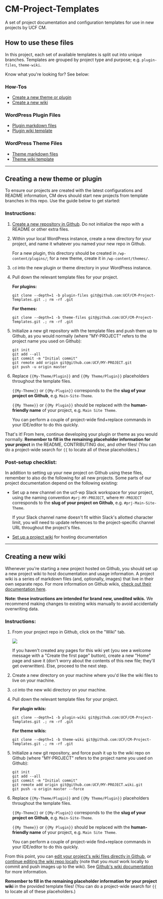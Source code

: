 # CM-Project-Templates

A set of project documentation and configuration templates for use in new projects by UCF CM.


## How to use these files

In this project, each set of available templates is split out into unique branches.  Templates are grouped by project type and purpose; e.g. `plugin-files`, `theme-wiki`.

Know what you're looking for?  See below:

### How-Tos
- [Create a new theme or plugin](#creating-a-new-theme-or-plugin)
- [Create a new wiki](#creating-a-new-wiki)

### WordPress Plugin Files
- [Plugin markdown files](https://github.com/UCF/CM-Documentation-Templates/tree/plugin-files)
- [Plugin wiki template](https://github.com/UCF/CM-Documentation-Templates/tree/plugin-wiki)

### WordPress Theme Files
- [Theme markdown files](https://github.com/UCF/CM-Documentation-Templates/tree/theme-files)
- [Theme wiki template](https://github.com/UCF/CM-Documentation-Templates/tree/theme-wiki)

-----

## Creating a new theme or plugin

To ensure our projects are created with the latest configurations and README information, CM devs should start new projects from template branches in this repo.  Use the guide below to get started:

### Instructions:

1. [Create a new repository in Github](https://github.com/new).  Do not initialize the repo with a README or other extra files.

2. Within your local WordPress instance, create a new directory for your project, and name it whatever you named your new repo in Github.

    For a new plugin, this directory should be created in `/wp-content/plugins/`; for a new theme, create it in `/wp-content/themes/`.

3. `cd` into the new plugin or theme directory in your WordPress instance.

4. Pull down the relevant template files for your project.

    **For plugins:**

    `git clone --depth=1 -b plugin-files git@github.com:UCF/CM-Project-Templates.git .; rm -rf .git`

    **For themes:**

    `git clone --depth=1 -b theme-files git@github.com:UCF/CM-Project-Templates.git .; rm -rf .git`

5. Initialize a new git repository with the template files and push them up to Github, as you would normally (where "MY-PROJECT" refers to the project name you used on Github):

    ```
    git init
    git add --all
    git commit -m "Initial commit"
    git remote add origin git@github.com:UCF/MY-PROJECT.git
    git push -u origin master
    ```

6. Replace `{{My-Theme/Plugin}}` and `{{My Theme/Plugin}}` placeholders throughout the template files.

    `{{My-Theme}}` or `{{My-Plugin}}` corresponds to the the **slug of your project on Github**, e.g. `Main-Site-Theme`.

    `{{My Theme}}` or `{{My Plugin}}` should be replaced with the **human-friendly name** of your project, e.g. `Main Site Theme`.

    You can perform a couple of project-wide find+replace commands in your IDE/editor to do this quickly.

That's it!  From here, continue developing your plugin or theme as you would normally.  **Remember to fill in the remaining placeholder information for your project** in the README, CONTRIBUTING doc, and other files! (You can do a project-wide search for `{{` to locate all of these placeholders.)

### Post-setup checklist:
In addition to setting up your new project on Github using these files, remember to also do the following for all new projects.  Some parts of our project documentation depend on the following existing:

- Set up a new channel on the ucf-wp Slack workspace for your project, using the naming convention `#prj-MY-PROJECT`, where `MY-PROJECT` corresponds to the **slug of your project on Github**, e.g. `#prj-Main-Site-Theme`.

    If your Slack channel name doesn't fit within Slack's allotted character limit, you will need to update references to the project-specific channel URL throughout the project's files.
- [Set up a project wiki](#creating-a-new-wiki) for hosting documentation

-----

## Creating a new wiki

Whenever you're starting a new project hosted on Github, you should set up a new project wiki to host documentation and usage information.  A project wiki is a series of markdown files (and, optionally, images) that live in their own separate repo.  For more information on Github wikis, [check out their documentation here](https://help.github.com/articles/about-github-wikis/).

**Note: these instructions are intended for brand new, unedited wikis.**  We recommend making changes to existing wikis manually to avoid accidentally overwriting data.

### Instructions:

1. From your project repo in Github, click on the "Wiki" tab.

    <img src="https://help.github.com/assets/images/help/wiki/wiki_menu_link.png">

    If you haven't created any pages for this wiki yet (you see a welcome message with a "Create the first page" button), create a new "Home" page and save it (don't worry about the contents of this new file; they'll get overwritten).  Else, proceed to the next step.

2. Create a new directory on your machine where you'd like the wiki files to live on your machine.

3. `cd` into the new wiki directory on your machine.

4. Pull down the relevant template files for your project.

    **For plugin wikis:**

    `git clone --depth=1 -b plugin-wiki git@github.com:UCF/CM-Project-Templates.git .; rm -rf .git`

    **For theme wikis:**

    `git clone --depth=1 -b theme-wiki git@github.com:UCF/CM-Project-Templates.git .; rm -rf .git`

5. Initialize a new git repository, and force push it up to the wiki repo on Github (where "MY-PROJECT" refers to the project name you used on Github):

    ```
    git init
    git add --all
    git commit -m "Initial commit"
    git remote add origin git@github.com:UCF/MY-PROJECT.wiki.git
    git push -u origin master --force
    ```

6. Replace `{{My-Theme/Plugin}}` and `{{My Theme/Plugin}}` placeholders throughout the template files.

    `{{My-Theme}}` or `{{My-Plugin}}` corresponds to the the **slug of your project on Github**, e.g. `Main-Site-Theme`.

    `{{My Theme}}` or `{{My Plugin}}` should be replaced with the **human-friendly name** of your project, e.g. `Main Site Theme`.

    You can perform a couple of project-wide find+replace commands in your IDE/editor to do this quickly.

From this point, you can [edit your project's wiki files directly in Github](https://help.github.com/articles/adding-wiki-pages-via-the-online-interface/), or [continue editing the wiki repo locally](https://help.github.com/articles/adding-and-editing-wiki-pages-locally/) (note that you _must_ work locally to commit and push images up to the wiki).  See [Github's wiki documentation](https://help.github.com/articles/about-github-wikis/#further-reading) for more information.

**Remember to fill in the remaining placeholder information for your project wiki** in the provided template files! (You can do a project-wide search for `{{` to locate all of these placeholders.)
